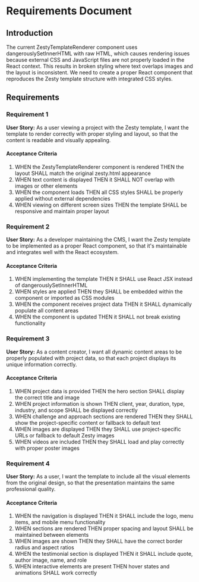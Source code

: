 # Requirements Document

## Introduction

The current ZestyTemplateRenderer component uses dangerouslySetInnerHTML with raw HTML, which causes rendering issues because external CSS and JavaScript files are not properly loaded in the React context. This results in broken styling where text overlaps images and the layout is inconsistent. We need to create a proper React component that reproduces the Zesty template structure with integrated CSS styles.

## Requirements

### Requirement 1

**User Story:** As a user viewing a project with the Zesty template, I want the template to render correctly with proper styling and layout, so that the content is readable and visually appealing.

#### Acceptance Criteria

1. WHEN the ZestyTemplateRenderer component is rendered THEN the layout SHALL match the original zesty.html appearance
2. WHEN text content is displayed THEN it SHALL NOT overlap with images or other elements
3. WHEN the component loads THEN all CSS styles SHALL be properly applied without external dependencies
4. WHEN viewing on different screen sizes THEN the template SHALL be responsive and maintain proper layout

### Requirement 2

**User Story:** As a developer maintaining the CMS, I want the Zesty template to be implemented as a proper React component, so that it's maintainable and integrates well with the React ecosystem.

#### Acceptance Criteria

1. WHEN implementing the template THEN it SHALL use React JSX instead of dangerouslySetInnerHTML
2. WHEN styles are applied THEN they SHALL be embedded within the component or imported as CSS modules
3. WHEN the component receives project data THEN it SHALL dynamically populate all content areas
4. WHEN the component is updated THEN it SHALL not break existing functionality

### Requirement 3

**User Story:** As a content creator, I want all dynamic content areas to be properly populated with project data, so that each project displays its unique information correctly.

#### Acceptance Criteria

1. WHEN project data is provided THEN the hero section SHALL display the correct title and image
2. WHEN project information is shown THEN client, year, duration, type, industry, and scope SHALL be displayed correctly
3. WHEN challenge and approach sections are rendered THEN they SHALL show the project-specific content or fallback to default text
4. WHEN images are displayed THEN they SHALL use project-specific URLs or fallback to default Zesty images
5. WHEN videos are included THEN they SHALL load and play correctly with proper poster images

### Requirement 4

**User Story:** As a user, I want the template to include all the visual elements from the original design, so that the presentation maintains the same professional quality.

#### Acceptance Criteria

1. WHEN the navigation is displayed THEN it SHALL include the logo, menu items, and mobile menu functionality
2. WHEN sections are rendered THEN proper spacing and layout SHALL be maintained between elements
3. WHEN images are shown THEN they SHALL have the correct border radius and aspect ratios
4. WHEN the testimonial section is displayed THEN it SHALL include quote, author image, name, and role
5. WHEN interactive elements are present THEN hover states and animations SHALL work correctly